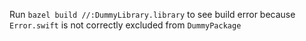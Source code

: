 Run `bazel build //:DummyLibrary.library` to see build error because `Error.swift` is not correctly excluded from `DummyPackage`
